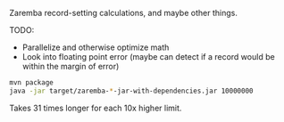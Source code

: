 Zaremba record-setting calculations, and maybe other things.

TODO:

- Parallelize and otherwise optimize math
- Look into floating point error (maybe can detect if a record would be within
  the margin of error)

```bash
mvn package
java -jar target/zaremba-*-jar-with-dependencies.jar 10000000
```

Takes 31 times longer for each 10x higher limit.
